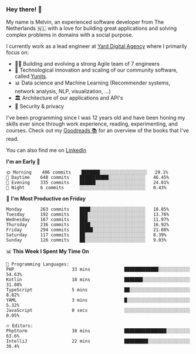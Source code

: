 ### Hey there! 👋

My name is Melvin, an experienced software developer from The Netherlands 🇳🇱 with a love for building great applications and solving complex problems in domains with a social purpose. 

I currently work as a lead engineer at [Yard Digital Agency](https://github.com/yardinternet) where I primarily focus on:

* 👏🏼 Building and evolving a strong Agile team of 7 engineers
* 🚀 Technological innovation and scaling of our community software, called [Yunits](https://www.yunits.com/).
* 📊 Data science and Machine Learning (Recommender systems, network analysis, NLP, visualization, ...)
* 🏛 Architecture of our applications and API's
* 🔐 Security & privacy

I've been programming since I was 12 years old and have been honing my skills ever since through work experience, reading, experimenting, and courses.
Check out my [Goodreads 📚](https://goodreads.com/melvinkoopmans) for an overview of the books that I've read. 

You can also find me on [LinkedIn](https://www.linkedin.com/in/melvinkoopmans)

<!--START_SECTION:waka-->
**I'm an Early 🐤** 

```text
🌞 Morning    406 commits    ███████░░░░░░░░░░░░░░░░░░   29.1% 
🌆 Daytime    648 commits    ███████████░░░░░░░░░░░░░░   46.45% 
🌃 Evening    335 commits    ██████░░░░░░░░░░░░░░░░░░░   24.01% 
🌙 Night      6 commits      ░░░░░░░░░░░░░░░░░░░░░░░░░   0.43%

```
📅 **I'm Most Productive on Friday** 

```text
Monday       263 commits    ████░░░░░░░░░░░░░░░░░░░░░   18.85% 
Tuesday      192 commits    ███░░░░░░░░░░░░░░░░░░░░░░   13.76% 
Wednesday    167 commits    ███░░░░░░░░░░░░░░░░░░░░░░   11.97% 
Thursday     236 commits    ████░░░░░░░░░░░░░░░░░░░░░   16.92% 
Friday       294 commits    █████░░░░░░░░░░░░░░░░░░░░   21.08% 
Saturday     117 commits    ██░░░░░░░░░░░░░░░░░░░░░░░   8.39% 
Sunday       126 commits    ██░░░░░░░░░░░░░░░░░░░░░░░   9.03%

```


📊 **This Week I Spent My Time On** 

```text
💬 Programming Languages: 
PHP                      33 mins             █████████████░░░░░░░░░░░░   54.63% 
Kotlin                   18 mins             ███████░░░░░░░░░░░░░░░░░░   31.08% 
TypeScript               5 mins              ██░░░░░░░░░░░░░░░░░░░░░░░   8.82% 
YAML                     3 mins              █░░░░░░░░░░░░░░░░░░░░░░░░   5.32% 
JavaScript               0 secs              ░░░░░░░░░░░░░░░░░░░░░░░░░   0.05%

🔥 Editors: 
PhpStorm                 38 mins             ████████████████░░░░░░░░░   63.6% 
IntelliJ                 22 mins             █████████░░░░░░░░░░░░░░░░   36.4%

```


<!--END_SECTION:waka-->
